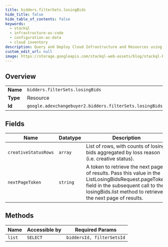 ```yaml
---
title: bidders.filterSets.losingBids
hide_title: false
hide_table_of_contents: false
keywords:
  - stackql
  - infrastructure-as-code
  - configuration-as-data
  - cloud inventory
description: Query and Deploy Cloud Infrastructure and Resources using SQL
custom_edit_url: null
image: https://storage.googleapis.com/stackql-web-assets/blog/stackql-blog-post-featured-image.png
---
```

  
    

## Overview
<table><tbody>
<tr><td><b>Name</b></td><td><code>bidders.filterSets.losingBids</code></td></tr>
<tr><td><b>Type</b></td><td>Resource</td></tr>
<tr><td><b>Id</b></td><td><code>google.adexchangebuyer2.bidders.filterSets.losingBids</code></td></tr>
</tbody></table>

## Fields
| Name | Datatype | Description |
| ---- | -------- | ----------- |
| `creativeStatusRows` | `array` | List of rows, with counts of losing bids aggregated by loss reason (i.e. creative status). |
| `nextPageToken` | `string` | A token to retrieve the next page of results. Pass this value in the ListLosingBidsRequest.pageToken field in the subsequent call to the losingBids.list method to retrieve the next page of results. |
## Methods
| Name | Accessible by | Required Params |
| ---- | ------------- | --------------- |
| `list` | `SELECT` | `biddersId, filterSetsId` |
